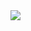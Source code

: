 <img src="https://capsule-render.vercel.app/api?type=Waving&color=gradient&customColorList=0,2,2,2,2,3&height=200&section=header&text=Greetings!&fontSize=80" />

